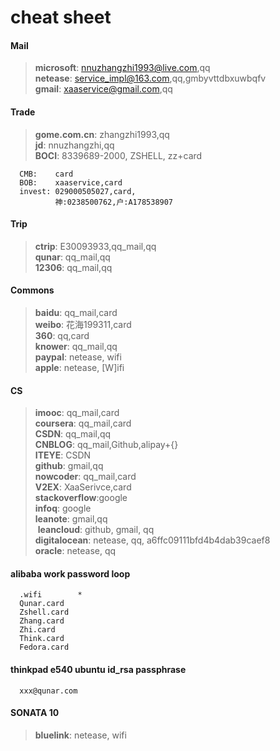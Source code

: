 ﻿# cheat sheet

#### Mail

> **microsoft**:	nnuzhangzhi1993@live.com,qq  
  **netease**:		service_impl@163.com,qq,gmbyvttdbxuwbqfv  
  **gmail**:		xaaservice@gmail.com,qq  

#### Trade

> **gome.com.cn**:	zhangzhi1993,qq  
  **jd**:			nnuzhangzhi,qq  
  **BOCI**: 8339689-2000, ZSHELL, zz+card
```
  CMB:    card
  BOB:    xaaservice,card
  invest: 029000505027,card, 
          神:0238500762,户:A178538907
```

#### Trip

> **ctrip**:		E30093933,qq_mail,qq  
  **qunar**:		qq_mail,qq  
  **12306**:		qq_mail,qq  

#### Commons

> **baidu**:		qq_mail,card  
  **weibo**:		花海199311,card  
  **360**:			qq,card  
  **knower**:		qq_mail,qq  
  **paypal**: netease, wifi   
  **apple**: netease, [W]ifi   

#### CS

> **imooc**:		qq_mail,card  
  **coursera**:		qq_mail,card  
  **CSDN**:			qq_mail,qq  
  **CNBLOG**:		qq_mail,Github,alipay+{}  
  **ITEYE**:		CSDN  
  **github**:		gmail,qq  
  **nowcoder**:		qq_mail,card  
  **V2EX**:			XaaSerivce,card  
  **stackoverflow**:google  
  **infoq**:		google   
  **leanote**:      gmail,qq   
  **leancloud**:    github, gmail, qq   
  **digitalocean**: netease, qq, a6ffc09111bfd4b4dab39caef8   
  **oracle**:  netease, qq   

#### alibaba work password loop
```  
  .wifi        *
  Qunar.card   
  Zshell.card
  Zhang.card  
  Zhi.card  
  Think.card 
  Fedora.card
```

#### thinkpad e540 ubuntu id_rsa passphrase
```
  xxx@qunar.com
```

#### SONATA 10
> **bluelink**: netease, wifi
